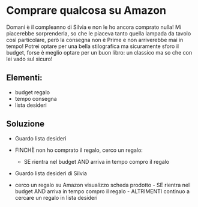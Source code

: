 # Comprare qualcosa su Amazon

Domani è il compleanno di Silvia e non le ho ancora comprato nulla! Mi piacerebbe sorprenderla, so che le piaceva tanto quella lampada da tavolo così particolare, però la consegna non è Prime e non arriverebbe mai in tempo! Potrei optare per una bella stilografica ma sicuramente sforo il budget, forse è meglio optare per un buon libro: un classico ma so che con lei vado sul sicuro!

## Elementi:

- budget regalo
- tempo consegna
- lista desideri

## Soluzione

- Guardo lista desideri
- FINCHÈ non ho comprato il regalo, cerco un regalo:

  - SE rientra nel budget AND arriva in tempo
    compro il regalo

- Guardo lista desideri di Silvia
- cerco un regalo su Amazon
  visualizzo scheda prodotto - SE rientra nel budget AND arriva in tempo
  compro il regalo - ALTRIMENTI
  continuo a cercare un regalo in lista desideri
